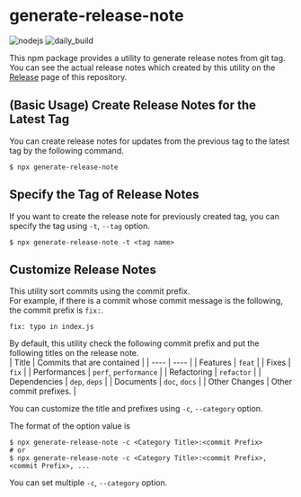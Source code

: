 # generate-release-note
![nodejs](https://github.com/um7a/generate-release-note/actions/workflows/nodejs.yml/badge.svg?branch=main)
![daily_build](https://github.com/um7a/generate-release-note/actions/workflows/daily_build.yml/badge.svg?branch=main)

This npm package provides a utility to generate release notes from git tag.  
You can see the actual release notes which created by this utility on the [Release](https://github.com/um7a/generate-release-note/releases) page of this repository.


## (Basic Usage) Create Release Notes for the Latest Tag

You can create release notes for updates from the previous tag to the latest tag by the following command.

```
$ npx generate-release-note
```

## Specify the Tag of Release Notes
If you want to create the release note for previously created tag, you can specify the tag using `-t`, `--tag` option.

```
$ npx generate-release-note -t <tag name>
```

## Customize Release Notes

This utility sort commits using the commit prefix.  
For example, if there is a commit whose commit message is the following, the commit prefix is `fix:`.

```
fix: typo in index.js
```

By default, this utility check the following commit prefix and put the following titles on the release note.  
| Title | Commits that are contained |
| ---- | ---- |
| Features | `feat` |
| Fixes | `fix` |
| Performances | `perf`, `performance` |
| Refactoring | `refactor` |
| Dependencies | `dep`, `deps` |
| Documents | `doc`, `docs` |
| Other Changes | Other commit prefixes. |

You can customize the title and prefixes using `-c`, `--category` option.

The format of the option value is
```
$ npx generate-release-note -c <Category Title>:<commit Prefix>
# or
$ npx generate-release-note -c <Category Title>:<commit Prefix>,<commit Prefix>, ...
```
You can set multiple `-c`, `--category` option.  
